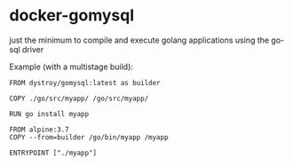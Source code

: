 # docker-gomysql
just the minimum to compile and execute golang applications using the go-sql driver

Example (with a multistage build):

	FROM dystroy/gomysql:latest as builder

	COPY ./go/src/myapp/ /go/src/myapp/

	RUN go install myapp

	FROM alpine:3.7
	COPY --from=builder /go/bin/myapp /myapp

	ENTRYPOINT ["./myapp"]

